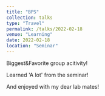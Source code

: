 ```yaml
---
title: "BPS"
collection: talks
type: "Travel"
permalink: /talks/2022-02-18
venue: "Learning"
date: 2022-02-18
location: "Seminar"
---
```


Biggest&Favorite group acitivity!

Learned 'A lot' from the seminar!

And enjoyed with my dear lab mates!

